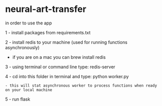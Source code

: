 # neural-art-transfer

in order to use the app 

1 - install packages from requirements.txt

2 - install redis to your machine (used for running functions asynchronously)

  - if you are on a mac you can brew install redis 
  
3 - using terminal or command line type: redis-server 
  
4 - cd into this folder in terminal and type: python worker.py 
  
    - this will stat asynchronous worker to process functions when ready on your local machine 
    
5 - run flask 
